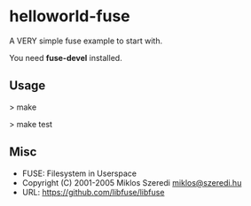 helloworld-fuse
===============

A VERY simple fuse example to start with.

You need **fuse-devel** installed.

Usage
-----

\> make

\> make test

Misc
------

* FUSE: Filesystem in Userspace
* Copyright (C) 2001-2005  Miklos Szeredi <miklos@szeredi.hu>
* URL: https://github.com/libfuse/libfuse
